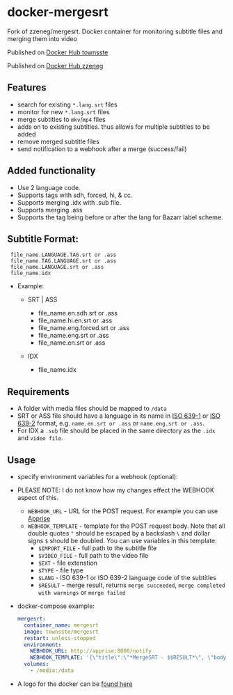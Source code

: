 # docker-mergesrt
Fork of zzeneg/mergesrt. Docker container for monitoring subtitle files and merging them into video

   Published on [Docker Hub townsste](https://hub.docker.com/r/townsste/mergesrt)

   Published on [Docker Hub zzeneg](https://hub.docker.com/r/zzeneg/mergesrt)

## Features
- search for existing `*.lang.srt` files
- monitor for new `*.lang.srt` files
- merge subtitles to `mkv`/`mp4` files
- adds on to existing subtitles. thus allows for multiple subtitles to be added 
- remove merged subtitle files
- send notification to a webhook after a merge (success/fail)

## Added functionality
- Use 2 language code.
- Supports tags with sdh, forced, hi, & cc.
- Supports merging .idx with .sub file.
- Supports merging .ass
- Supports the tag being before or after the lang for Bazarr label scheme.

## Subtitle Format:
     file_name.LANGUAGE.TAG.srt or .ass
     file_name.TAG.LANGUAGE.srt or .ass
     file_name.LANGUAGE.srt or .ass
     file_name.idx

- Example:
     - SRT | ASS
          - file_name.en.sdh.srt or .ass
          - file_name.hi.en.srt or .ass
          - file_name.eng.forced.srt or .ass
          - file_name.eng.srt or .ass
          - file_name.en.srt or .ass

    - IDX
         - file_name.idx

## Requirements
- A folder with media files should be mapped to `/data`
- SRT or ASS file should have a language in its name in [ISO 639-1](https://en.wikipedia.org/wiki/List_of_ISO_639-1_codes) or [ISO 639-2](https://en.wikipedia.org/wiki/List_of_ISO_639-2_codes) format, e.g. `name.en.srt or .ass` or `name.eng.srt or .ass`.
- For IDX a `.sub` file should be placed in the same directory as the `.idx` and `video file`.

## Usage
- specify environment variables for a webhook (optional): 
- PLEASE NOTE: I do not know how my changes effect the WEBHOOK aspect of this.
  - `WEBHOOK_URL` - URL for the POST request. For example you can use [Apprise](https://github.com/caronc/apprise)
  - `WEBHOOK_TEMPLATE` - template for the POST request body. Note that all double quotes `"` should be escaped by a backslash `\` and dollar signs `$` should be doubled. You can use variables in this template:
    - `$IMPORT_FILE` - full path to the subtitle file
    - `$VIDEO_FILE` - full path to the video file
    - `$EXT` - file extenstion
    - `$TYPE` - file type
    - `$LANG` - ISO 639-1 or ISO 639-2 language code of the subtitles 
    - `$RESULT` - merge result, returns `merge succeeded`, `merge completed with warnings` or `merge failed`

- docker-compose example:
 
  ```yaml
  mergesrt:
    container_name: mergesrt
    image: townsste/mergesrt
    restart: unless-stopped
    environment:
      WEBHOOK_URL: http://apprise:8000/notify
      WEBHOOK_TEMPLATE: '{\"title\":\"*MergeSRT - $$RESULT*\", \"body\":\"$$IMPORT_FILE\"}'
    volumes:
      - /media:/data
  ```
      
- A logo for the docker can be [found here](https://raw.githubusercontent.com/townsste/docker-templates/master/townsste/images/mergesrt.png)
